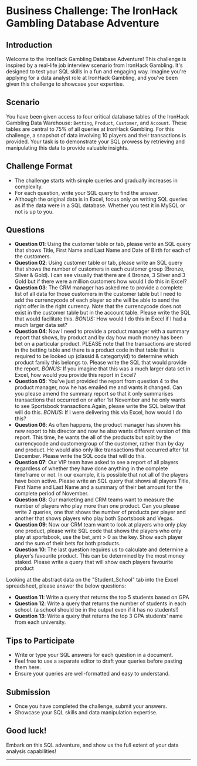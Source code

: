 # Business Challenge: The IronHack Gambling Database Adventure

## Introduction

Welcome to the IronHack Gambling Database Adventure! This challenge is inspired by a real-life job interview scenario from IronHack Gambling. It's designed to test your SQL skills in a fun and engaging way. Imagine you're applying for a data analyst role at IronHack Gambling, and you've been given this challenge to showcase your expertise.

## Scenario

You have been given access to four critical database tables of the IronHack Gambling Data Warehouse: `Betting`, `Product`, `Customer`, and `Account`. These tables are central to 75% of all queries at IronHack Gambling. For this challenge, a snapshot of data involving 10 players and their transactions is provided. Your task is to demonstrate your SQL prowess by retrieving and manipulating this data to provide valuable insights.

## Challenge Format

- The challenge starts with simple queries and gradually increases in complexity.
- For each question, write your SQL query to find the answer.
- Although the original data is in Excel, focus only on writing SQL queries as if the data were in a SQL database. Whether you test it in MySQL or not is up to you.

## Questions

- **Question 01**:  Using the customer table or tab, please write an SQL query that shows Title, First Name and Last Name and Date of Birth for each of the customers.
- **Question 02**:  Using customer table or tab, please write an SQL query that shows the number of customers in each customer group (Bronze, Silver & Gold). I can see visually that there are 4 Bronze, 3 Silver and 3 Gold but if there were a million customers how would I do this in Excel?
- **Question 03**: The CRM manager has asked me to provide a complete list of all data for those customers in the customer table but I need to add the currencycode of each player so she will be able to send the right offer in the right currency. Note that the currencycode does not exist in the customer table but in the account table. Please write the SQL that would facilitate this. *BONUS:* How would I do this in Excel if I had a much larger data set?
- **Question 04**: Now I need to provide a product manager with a summary report that shows, by product and by day how much money has been bet on a particular product. PLEASE note that the transactions are stored in the betting table and there is a product code in that table  that is required to be looked up (classid & categortyid) to determine which product family this belongs to. Please write the SQL that would provide the report. *BONUS:* If you imagine that this was a much larger data set in Excel, how would you provide this report in Excel?
- **Question 05**: You’ve just provided the report from question 4 to the product manager, now he has emailed me and wants it changed. Can you please amend the summary report so that it only summarises transactions that occurred on or after 1st November and he only wants to see Sportsbook transactions.Again, please write the SQL below that will do this. *BONUS:* If I were delivering this via Excel, how would I do this?
- **Question 06**: As often happens, the product manager has shown his new report to his director and now he also wants different version of this report. This time, he wants the all of the products but split by the currencycode and customergroup of the customer, rather than by day and product. He would also only like transactions that occurred after 1st December. Please write the SQL code that will do this.
- **Question 07**: Our VIP team have asked to see a report of all players regardless of whether they have done anything in the complete timeframe or not. In our example, it is possible that not all of the players have been active. Please write an SQL query that shows all players Title, First Name and Last Name and a summary of their bet amount for the complete period of November.
- **Question 08**: Our marketing and CRM teams want to measure the number of players who play more than one product. Can you please write 2 queries, one that shows the number of products per player and another that shows players who play both Sportsbook and Vegas.
- **Question 09**: Now our CRM team want to look at players who only play one product, please write SQL code that shows the players who only play at sportsbook, use the bet_amt > 0 as the key. Show each player and the sum of their bets for both products. 
- **Question 10**: The last question requires us to calculate and determine a player’s favourite product. This can be determined by the most money staked. Please write a query that will show each players favourite product

Looking at the abstract data on the "Student_School" tab into the Excel spreadsheet, please answer the below questions:

- **Question 11**: Write a query that returns the top 5 students based on GPA
- **Question 12**: Write a query that returns the number of students in each school. (a school should be in the output even if it has no students!)
- **Question 13**: Write a query that returns the top 3 GPA students' name from each university.

## Tips to Participate

- Write or type your SQL answers for each question in a document.
- Feel free to use a separate editor to draft your queries before pasting them here.
- Ensure your queries are well-formatted and easy to understand.

## Submission

- Once you have completed the challenge, submit your answers.
- Showcase your SQL skills and data manipulation expertise.

## Good luck!

Embark on this SQL adventure, and show us the full extent of your data analysis capabilities!

---
